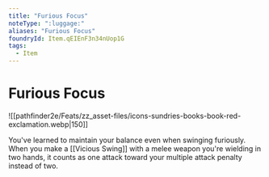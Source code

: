 ```yaml
---
title: "Furious Focus"
noteType: ":luggage:"
aliases: "Furious Focus"
foundryId: Item.qEIEnF3n34nUop1G
tags:
  - Item
---
```


# Furious Focus
![[pathfinder2e/Feats/zz_asset-files/icons-sundries-books-book-red-exclamation.webp|150]]

You've learned to maintain your balance even when swinging furiously. When you make a [[Vicious Swing]] with a melee weapon you're wielding in two hands, it counts as one attack toward your multiple attack penalty instead of two.
